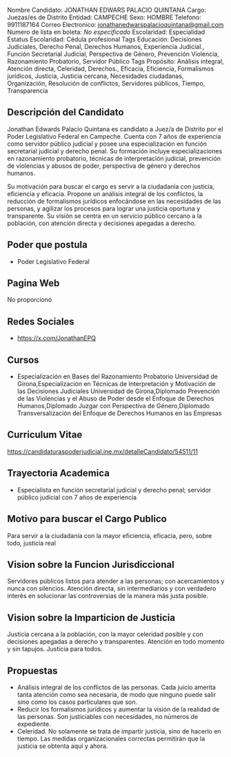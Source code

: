 Nombre Candidato: JONATHAN EDWARS PALACIO QUINTANA
Cargo: Juezas/es de Distrito
Entidad: CAMPECHE
Sexo: HOMBRE
Telefono: 9911187164
Correo Electronico: jonathanedwarspalacioquintana@gmail.com
Numero de lista en boleta: *No especificado*
Escolaridad: Especialidad
Estatus Escolaridad: Cédula profesional
Tags Educación: Decisiones Judiciales, Derecho Penal, Derechos Humanos, Experiencia Judicial., Función Secretarial Judicial, Perspectiva de Género, Prevención Violencia, Razonamiento Probatorio, Servidor Público
Tags Propósito: Análisis integral, Atención directa, Celeridad, Derechos., Eficacia, Eficiencia, Formalismos jurídicos, Justicia, Justicia cercana, Necesidades ciudadanas, Organización, Resolución de conflictos, Servidores públicos, Tiempo, Transparencia


## Descripción del Candidato 

Jonathan Edwards Palacio Quintana es candidato a Juez/a de Distrito por el Poder Legislativo Federal en Campeche. Cuenta con 7 años de experiencia como servidor público judicial y posee una especialización en función secretarial judicial y derecho penal. Su formación incluye especializaciones en razonamiento probatorio, técnicas de interpretación judicial, prevención de violencias y abusos de poder, perspectiva de género y derechos humanos.

Su motivación para buscar el cargo es servir a la ciudadanía con justicia, eficiencia y eficacia. Propone un análisis integral de los conflictos, la reducción de formalismos jurídicos enfocándose en las necesidades de las personas, y agilizar los procesos para lograr una justicia oportuna y transparente. Su visión se centra en un servicio público cercano a la población, con atención directa y decisiones apegadas a derecho.


## Poder que postula

- Poder Legislativo Federal


## Pagina Web

No proporcionó


## Redes Sociales

- https://x.com/JonathanEPQ


## Cursos

- Especialización en Bases del Razonamiento Probatorio Universidad de Girona,Especialización en Técnicas de Interpretación y Motivación de las Decisiones Judiciales Universidad de Girona,Diplomado Prevención de las Violencias y el Abuso de Poder desde el Enfoque de Derechos Humanos,Diplomado Juzgar con Perspectiva de Género,Diplomado Transversalización del Enfoque de Derechos Humanos en las Empresas


## Curriculum Vitae

https://candidaturaspoderjudicial.ine.mx/detalleCandidato/54511/11


## Trayectoria Academica

- Especialista en función secretarial judicial y derecho penal; servidor público judicial con 7 años de experiencia


## Motivo para buscar el Cargo Publico

Para servir a la ciudadanía con la mayor eficiencia, eficacia, pero, sobre todo, justicia real


## Vision sobre la Funcion Jurisdiccional

Servidores públicos listos para atender a las personas; con acercamientos y nunca con silencios. Atención directa, sin intermediarios y con verdadero interés en solucionar las controversias de la manera más justa posible.


## Vision sobre la Imparticion de Justicia

Justicia cercana a la población, con la mayor celeridad posible y con decisiones apegadas a derecho y transparentes. Atención en todo momento y sin tapujos. Justicia para todos.


## Propuestas

- Análisis integral de los conflictos de las personas. Cada juicio amerita tanta atención como sea necesaria, de modo que ninguno puede salir   sino como los casos particulares que son.
- Reducir los formalismos jurídicos y aumentar la visión de la realidad de las personas. Son justiciables con necesidades, no números de expediente.
- Celeridad. No solamente se trata de impartir justicia, sino de hacerlo en tiempo. Las medidas organizacionales correctas permitirán que la justicia se obtenta aquí y ahora.

